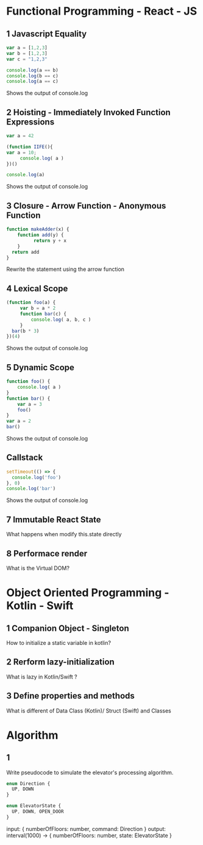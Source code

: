# Functional Programming - React - JS

## 1 Javascript Equality
```javascript
var a = [1,2,3]
var b = [1,2,3]
var c = "1,2,3"

console.log(a == b)
console.log(b == c)
console.log(a == c)
```
Shows the output of console.log

## 2 Hoisting - Immediately Invoked Function Expressions
```javascript
var a = 42

(function IIFE(){
var a = 10;
     console.log( a )
})()

console.log(a)
```
Shows the output of console.log

## 3 Closure - Arrow Function - Anonymous Function
```javascript
function makeAdder(x) {
    function add(y) {
          return y + x
    }
  return add
}
```

Rewrite the statement using the arrow function

## 4 Lexical Scope 
```javascript
(function foo(a) {
     var b = a * 2
     function bar(c) {
         console.log( a, b, c )
     }
  bar(b * 3)
})(4)
```

Shows the output of console.log

## 5 Dynamic Scope 
```javascript
function foo() {
    console.log( a )
}
function bar() {
    var a = 3
    foo()
}
var a = 2
bar()
```

Shows the output of console.log

## Callstack
```javascript
setTimeout(() => {
  console.log('foo')
}, 0)
console.log('bar')
```

Shows the output of console.log

## 7 Immutable React State

What happens when modify this.state directly

## 8 Performace render

What is the Virtual DOM?



# Object Oriented Programming - Kotlin - Swift

## 1 Companion Object - Singleton

How to initialize a static variable in kotlin?

## 2 Rerform lazy-initialization

What is lazy in Kotlin/Swift ?

## 3 Define properties and methods 

What is different of Data Class (Kotlin)/ Struct (Swift) and Classes


# Algorithm

## 1 

Write pseudocode to simulate the elevator's processing algorithm.
```javascript
enum Direction {
  UP, DOWN
}

enum ElevatorState {
  UP, DOWN, OPEN_DOOR
}
```
input: { numberOfFloors: number, command: Direction }
output: interval(1000) -> { numberOfFloors: number, state: ElevatorState }
